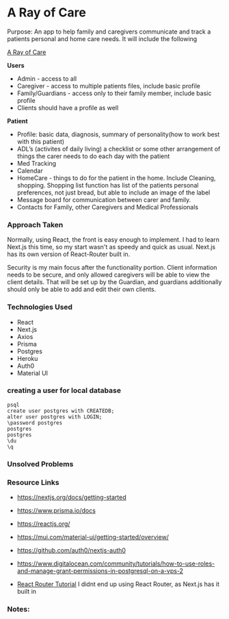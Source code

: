# A Ray of Care
Purpose: An app to help family and caregivers communicate and track a patients personal and home care needs. It will include the following

[A Ray of Care](https://ray-of-care.herokuapp.com/)

**Users**
- Admin - access to all
- Caregiver - access to multiple patients files, include basic profile
- Family/Guardians - access only to their family member, include basic profile
- Clients should have a profile as well

**Patient**
- Profile: basic data, diagnosis, summary of personality(how to work best with this patient)
- ADL’s (activites of daily living) a checklist or some other arrangement of things the carer needs to do each day with the patient
- Med Tracking
- Calendar
- HomeCare - things to do for the patient in the home. Include Cleaning, shopping. Shopping list function has list of the patients personal preferences, not just bread, but able to include an image of the label
- Message board for communication between carer and family.
- Contacts for Family, other Caregivers and Medical Professionals

### Approach Taken

Normally, using React, the front is easy enough to implement. I had to learn Next.js this time, so my start wasn't as speedy and quick as usual. Next.js has its own version of React-Router built in. 

Security is my main focus after the functionality portion. Client information needs to be secure, and only allowed caregivers will be able to view the client details. That will be set up by the Guardian, and guardians additionally should only be able to add and edit their own clients. 

### Technologies Used

* React
* Next.js
* Axios
* Prisma
* Postgres
* Heroku
* Auth0
* Material UI


### creating a user for local database

```
psql
create user postgres with CREATEDB;
alter user postgres with LOGIN;
\password postgres
postgres
postgres
\du
\q
```
### Unsolved Problems



### Resource Links
* https://nextjs.org/docs/getting-started
* https://www.prisma.io/docs
* https://reactjs.org/
* https://mui.com/material-ui/getting-started/overview/
* https://github.com/auth0/nextjs-auth0
* https://www.digitalocean.com/community/tutorials/how-to-use-roles-and-manage-grant-permissions-in-postgresql-on-a-vps-2

* [React Router Tutorial](https://www.youtube.com/watch?v=Ul3y1LXxzdU) I didnt end up using React Router, as Next.js has it built in


### Notes:
